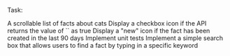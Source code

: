 Task:

A scrollable list of facts about cats
Display a checkbox icon if the API returns the value of `` as true
Display a "new" icon if the fact has been created in the last 90 days
Implement unit tests
Implement a simple search box that allows users to find a fact by typing in a specific keyword
